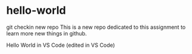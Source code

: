 # hello-world
git checkin new repo
This is a new repo dedicated to this assignment to learn more new things in github.

Hello World in VS Code (edited in VS Code)
